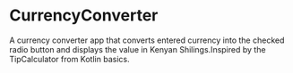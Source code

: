 # CurrencyConverter
A currency converter app that converts entered currency into the checked radio button and displays the value in Kenyan Shilings.Inspired by the TipCalculator from Kotlin basics. 
